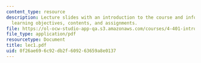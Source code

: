 ```yaml
---
content_type: resource
description: Lecture slides with an introduction to the course and information about
  learning objectives, contents, and assignments.
file: https://ol-ocw-studio-app-qa.s3.amazonaws.com/courses/4-401-introduction-to-building-technology-spring-2006/0f26ae696c92db2f609263659a8e0137_lec1.pdf
file_type: application/pdf
resourcetype: Document
title: lec1.pdf
uid: 0f26ae69-6c92-db2f-6092-63659a8e0137
---
```

